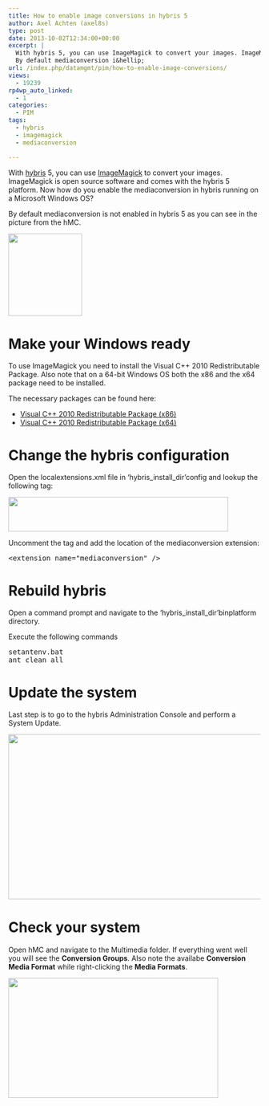 ```yaml
---
title: How to enable image conversions in hybris 5
author: Axel Achten (axel8s)
type: post
date: 2013-10-02T12:34:00+00:00
excerpt: |
  With hybris 5, you can use ImageMagick to convert your images. ImageMagick is open source software and comes with the hybris 5 platform. Now how do you enable the mediaconversion in hybris running on a Microsoft Windows OS?
  By default mediaconversion i&hellip;
url: /index.php/datamgmt/pim/how-to-enable-image-conversions/
views:
  - 19239
rp4wp_auto_linked:
  - 1
categories:
  - PIM
tags:
  - hybris
  - imagemagick
  - mediaconversion

---
```

With [hybris][1] 5, you can use [ImageMagick][2] to convert your images. ImageMagick is open source software and comes with the hybris 5 platform. Now how do you enable the mediaconversion in hybris running on a Microsoft Windows OS?
  
By default mediaconversion is not enabled in hybris 5 as you can see in the picture from the hMC.

<div class="image_block">
  <a href="/wp-content/uploads/blogs/DataMgmt/Axel8s/ImgMag1.png?mtime=1380714712"><img alt="" src="/wp-content/uploads/blogs/DataMgmt/Axel8s/ImgMag1.png?mtime=1380714712" width="147" height="164" /></a>
</div>



# Make your Windows ready

To use ImageMagick you need to install the Visual C++ 2010 Redistributable Package. Also note that on a 64-bit Windows OS both the x86 and the x64 package need to be installed.
  
The necessary packages can be found here:

  * [Visual C++ 2010 Redistributable Package (x86)][3]
  * [Visual C++ 2010 Redistributable Package (x64)][4]



# Change the hybris configuration

Open the localextensions.xml file in &#8216;hybris\_install\_dir&#8217;config and lookup the following tag:

<div class="image_block">
  <a href="/wp-content/uploads/blogs/DataMgmt/Axel8s/ImgMag2.png?mtime=1380714712"><img alt="" src="/wp-content/uploads/blogs/DataMgmt/Axel8s/ImgMag2.png?mtime=1380714712" width="439" height="69" /></a>
</div>

Uncomment the tag and add the location of the mediaconversion extension:

<pre>&lt;extension name="mediaconversion" /&gt;</pre>



# Rebuild hybris

Open a command prompt and navigate to the &#8216;hybris\_install\_dir&#8217;binplatform directory.
  
Execute the following commands

<pre>setantenv.bat
ant clean all</pre>



# Update the system

Last step is to go to the hybris Administration Console and perform a System Update.

<div class="image_block">
  <a href="/wp-content/uploads/blogs/DataMgmt/Axel8s/ImgMag3.png?mtime=1380714713"><img alt="" src="/wp-content/uploads/blogs/DataMgmt/Axel8s/ImgMag3.png?mtime=1380714713" width="687" height="329" /></a>
</div>



# Check your system

Open hMC and navigate to the Multimedia folder. If everything went well you will see the **Conversion Groups**. Also note the availabe **Conversion Media Format** while right-clicking the **Media Formats**.

<div class="image_block">
  <a href="/wp-content/uploads/blogs/DataMgmt/Axel8s/ImgMag4.png?mtime=1380714713"><img alt="" src="/wp-content/uploads/blogs/DataMgmt/Axel8s/ImgMag4.png?mtime=1380714713" width="419" height="239" /></a>
</div>

 [1]: http://www.hybris.com/
 [2]: http://www.imagemagick.org/
 [3]: http://www.microsoft.com/en-us/download/details.aspx?id=5555
 [4]: http://www.microsoft.com/en-us/download/details.aspx?id=14632
